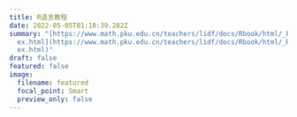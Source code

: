 ```yaml
---
title: R语言教程
date: 2022-05-05T01:10:39.282Z
summary: "[https://www.math.pku.edu.cn/teachers/lidf/docs/Rbook/html/_Rbook/ind\
  ex.html](https://www.math.pku.edu.cn/teachers/lidf/docs/Rbook/html/_Rbook/ind\
  ex.html)"
draft: false
featured: false
image:
  filename: featured
  focal_point: Smart
  preview_only: false
---
```

